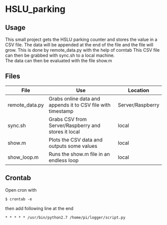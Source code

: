 # HSLU_parking

## Usage
This small project gets the HSLU parking counter and stores the value in a CSV file. The data will be appended at the end of the file and the file will grow. This is done by remote_data.py with the help of corntab
This CSV file can then be grabbed with sync.sh to a local machine.  
The data can then be evaluated with the file show.m  

  

## Files

| File           | Use       | Location    |
| -------------- | ---------------- | ------------- |
| remote_data.py | Grabs online data and appends it to CSV file with timestamp | Server/Raspberry |
| sync.sh | Grabs CSV from Server/Raspberry and stores it local | local |
| show.m | Plots the CSV data and outputs some values | local |
| show_loop.m | Runs the show.m file in an endless loop | local   |



## Crontab
Open cron with 
```
$ crontab -e
```
then add following line at the end
```
* * * * * /usr/bin/python2.7 /home/pi/logger/script.py
```
